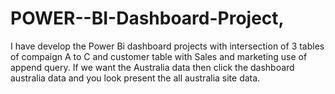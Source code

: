 # POWER--BI-Dashboard-Project,
I have develop the Power Bi dashboard projects with intersection of 3 tables of compaign A to C and customer table with Sales and marketing use of append query. If we want the Australia data then click the dashboard australia data and you look present the all australia site data.

